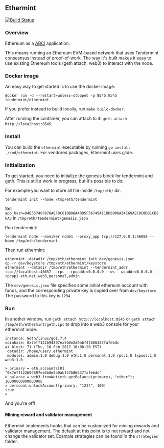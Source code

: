 ## Ethermint

[![Build Status](https://circleci.com/gh/tendermint/ethermint/tree/master.svg?style=shield)](https://circleci.com/gh/tendermint/ethermint/tree/master)

### Overview

Ethereum as a [ABCI](https://github.com/tendermint/abci) application.

This means running an Ethereum EVM-based network that uses Tendermint consesnsus instead of proof-of-work.
The way it's built makes it easy to use existing Ethereum tools (geth attach, web3) to interact with the node.

### Docker image

An easy way to get started is to use the docker image:

```
docker run -d --restart=unless-stopped -p 8545:8545 tendermint/ethermint
```

If you prefer instead to build locally, run `make build-docker`.

After running the container, you can attach to it: `geth attach http://localhost:8545`.

### Install
You can build the `ethermint` executable by running `go install ./cmd/ethermint`. For vendored packages, Ethermint uses glide.

### Initialization

To get started, you need to initialize the genesis block for tendermint and geth.
This is still a work in progress, but it's possible to do:

For example you want to store all file inside `/tmp/eth/` dir.

```
tendermint init --home /tmp/eth/tendermint
```

Set `app_hash=D4E56740F876AEF8C010B86A40D5F56745A118D0906A34E69AEC8C0DB1CB8FA3` in `/tmp/eth/tendermint/genesis.json`

Run tendermint:
```
tendermint node --moniker node1 --proxy_app tcp://127.0.0.1:46658 --home /tmp/eth/tendermint
```

Then run ethermint:
```
ethermint -datadir /tmp/eth/ethermint init dev/genesis.json
cp -r dev/keystore /tmp/eth/ethermint/keystore
ethermint --datadir /tmp/eth/ethermint --tendermint_addr tcp://localhost:46657 --rpc --rpcaddr=0.0.0.0 --ws --wsaddr=0.0.0.0 --rpcapi eth,net,web3,personal,admin
```

The `dev/genesis.json` file specifies some initial ethereum account with funds,
and the corresponding private key is copied over from `dev/keystore`.
The password to this key is `1234`

### Run

In another window, run `geth attach http://localhost:8545` or `geth attach /tmp/eth/ethermint/geth.ipc` to drop into a web3 console for
your ethermint node:

```
instance: Geth/linux/go1.7.4
coinbase: 0x7eff122b94897ea5b0e2a9abf47b86337fafebdc
at block: 71 (Thu, 16 Feb 2017 16:08:20 EST)
 datadir: /home/user/.ethermint
 modules: admin:1.0 debug:1.0 eth:1.0 personal:1.0 rpc:1.0 txpool:1.0 web3:1.0

> primary = eth.accounts[0]
"0x7eff122b94897ea5b0e2a9abf47b86337fafebdc"
> balance = web3.fromWei(eth.getBalance(primary), "ether");
10000000000000000
> personal.unlockAccount(primary, "1234", 100)
true
>
```

And you're off!


#### Mining reward and validator management
Ethermint implements hooks that can be customized for mining rewards and validator management. The default at this point is to not reward and not change the validator set. Example strategies can be found in the `strategies` folder.
